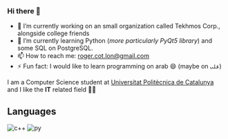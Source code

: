 ### Hi there 👋

- 🔭 I’m currently working on an small organization called Tekhmos Corp., alongside college friends
- 🌱 I’m currently learning Python (_more particularly PyQt5 library_) and some SQL on PostgreSQL.
- 📫 How to reach me: roger.cot.lon@gmail.com
- ⚡ Fun fact: I would like to learn programming on arab 😄 (maybe on `قلب`)

I am a Computer Science student at [Universitat Politècnica de Catalunya](https://github.com/UPC) and I like the **IT** related field 🙌🙌

##                                                                         Languages          

![c++](https://github.com/RogerCL24/RogerCL24/assets/90930371/03e379d9-9445-448f-b8dd-41b269e1bc25)
![py](https://github.com/RogerCL24/RogerCL24/assets/90930371/0c275073-54a7-4525-9e3e-068c5219eaa8)

